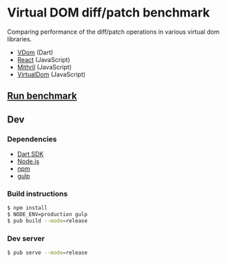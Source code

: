 # Virtual DOM diff/patch benchmark

Comparing performance of the diff/patch operations in various virtual
dom libraries.

- [VDom](https://github.com/localvoid/vdom) (Dart)
- [React](http://facebook.github.io/react/) (JavaScript)
- [Mithril](http://lhorie.github.io/mithril/index.html) (JavaScript)
- [VirtualDom](https://github.com/Matt-Esch/virtual-dom) (JavaScript)

## [Run benchmark](http://localvoid.github.io/vdom-benchmark/)

## Dev

### Dependencies

- [Dart SDK](https://www.dartlang.org/tools/sdk/)
- [Node.js](http://nodejs.org/)
- [npm](https://www.npmjs.org/)
- [gulp](http://gulpjs.com/)

### Build instructions

```sh
$ npm install
$ NODE_ENV=production gulp
$ pub build --mode=release
```

### Dev server

```sh
$ pub serve --mode=release
```